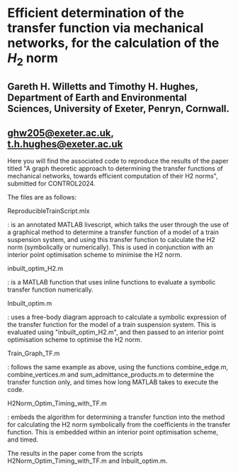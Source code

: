 # Efficient determination of the transfer function via mechanical networks, for the calculation of the $H_2$ norm
## Gareth H. Willetts and Timothy H. Hughes, Department of Earth and Environmental Sciences, University of Exeter, Penryn, Cornwall.
## ghw205@exeter.ac.uk, t.h.hughes@exeter.ac.uk

Here you will find the associated code to reproduce the results of the paper titled "A graph theoretic approach to determining the transfer functions of mechanical networks, towards efficient computation of their H2 norms", submitted for CONTROL2024.

The files are as follows:

ReproducibleTrainScript.mlx

: is an annotated MATLAB livescript, which talks the user through the use of a graphical method to determine a transfer function of a model of a train suspension system, and using this transfer function to calculate the H2 norm (symbolically or numerically). This is used in conjunction with an interior point optimisation scheme to minimise the H2 norm.

inbuilt_optim_H2.m

: is a MATLAB function that uses inline functions to evaluate a symbolic transfer function numerically.

Inbuilt_optim.m

: uses a free-body diagram approach to calculate a symbolic expression of the transfer function for the model of a train suspension system. This is evaluated using "inbuilt_optim_H2.m", and then passed to an interior point optimisation scheme to optimise the H2 norm.

Train_Graph_TF.m

: follows the same example as above, using the functions combine_edge.m, combine_vertices.m and sum_admittance_products.m to determine the transfer function only, and times how long MATLAB takes to execute the code.

H2Norm_Optim_Timing_with_TF.m

: embeds the algorithm for determining a transfer function into the method for calculating the H2 norm symbolically from the coefficients in the transfer function. This is embedded within an interior point optimisation scheme, and timed.

The results in the paper come from the scripts H2Norm_Optim_Timing_with_TF.m and Inbuilt_optim.m.
